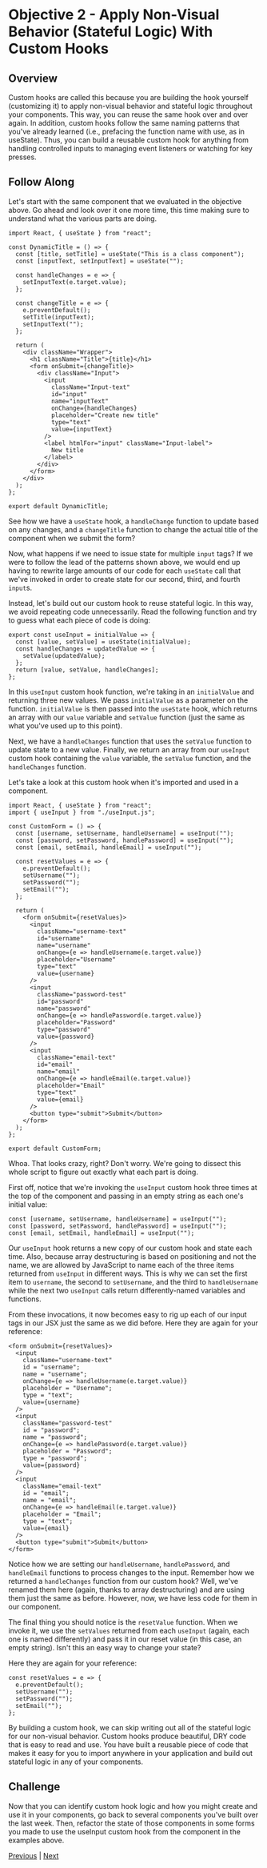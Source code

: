 # Objective 2 - Apply Non-Visual Behavior (Stateful Logic) With Custom Hooks

## Overview

Custom hooks are called this because you are building the hook yourself (customizing it) to apply non-visual behavior and stateful logic throughout your components. This way, you can reuse the same hook over and over again. In addition, custom hooks follow the same naming patterns that you've already learned (i.e., prefacing the function name with use, as in useState). Thus, you can build a reusable custom hook for anything from handling controlled inputs to managing event listeners or watching for key presses.

##  Follow Along

Let's start with the same component that we evaluated in the objective above. Go ahead and look over it one more time, this time making sure to understand what the various parts are doing.

```
import React, { useState } from "react";

const DynamicTitle = () => {
  const [title, setTitle] = useState("This is a class component");
  const [inputText, setInputText] = useState("");

  const handleChanges = e => {
    setInputText(e.target.value);
  };

  const changeTitle = e => {
    e.preventDefault();
    setTitle(inputText);
    setInputText("");
  };

  return (
    <div className="Wrapper">
      <h1 className="Title">{title}</h1>
      <form onSubmit={changeTitle}>
        <div className="Input">
          <input
            className="Input-text"
            id="input"
            name="inputText"
            onChange={handleChanges}
            placeholder="Create new title"
            type="text"
            value={inputText}
          />
          <label htmlFor="input" className="Input-label">
            New title
          </label>
        </div>
      </form>
    </div>
  );
};

export default DynamicTitle;
```

See how we have a ```useState``` hook, a ```handleChange``` function to update based on any changes, and a ```changeTitle``` function to change the actual title of the component when we submit the form?

Now, what happens if we need to issue state for multiple ```input``` tags? If we were to follow the lead of the patterns shown above, we would end up having to rewrite large amounts of our code for each ```useState``` call that we've invoked in order to create state for our second, third, and fourth ```input```s.

Instead, let's build out our custom hook to reuse stateful logic. In this way, we avoid repeating code unnecessarily. Read the following function and try to guess what each piece of code is doing:

```
export const useInput = initialValue => {
  const [value, setValue] = useState(initialValue);
  const handleChanges = updatedValue => {
    setValue(updatedValue);
  };
  return [value, setValue, handleChanges];
};
```

In this ```useInput``` custom hook function, we're taking in an ```initialValue``` and returning three new values. We pass ```initialValue``` as a parameter on the function. ```initialValue``` is then passed into the ```useState``` hook, which returns an array with our ```value``` variable and ```setValue``` function (just the same as what you've used up to this point).

Next, we have a ```handleChanges``` function that uses the ```setValue``` function to update state to a new value. Finally, we return an array from our ```useInput``` custom hook containing the ```value``` variable, the ```setValue``` function, and the ```handleChanges``` function.

Let's take a look at this custom hook when it's imported and used in a component.

```
import React, { useState } from "react";
import { useInput } from "./useInput.js";

const CustomForm = () => {
  const [username, setUsername, handleUsername] = useInput("");
  const [password, setPassword, handlePassword] = useInput("");
  const [email, setEmail, handleEmail] = useInput("");

  const resetValues = e => {
    e.preventDefault();
    setUsername("");
    setPassword("");
    setEmail("");
  };

  return (
    <form onSubmit={resetValues}>
      <input
        className="username-text"
        id="username"
        name="username"
        onChange={e => handleUsername(e.target.value)}
        placeholder="Username"
        type="text"
        value={username}
      />
      <input
        className="password-test"
        id="password"
        name="password"
        onChange={e => handlePassword(e.target.value)}
        placeholder="Password"
        type="password"
        value={password}
      />
      <input
        className="email-text"
        id="email"
        name="email"
        onChange={e => handleEmail(e.target.value)}
        placeholder="Email"
        type="text"
        value={email}
      />
      <button type="submit">Submit</button>
    </form>
  );
};

export default CustomForm;

```

Whoa. That looks crazy, right? Don't worry. We're going to dissect this whole script to figure out exactly what each part is doing.

First off, notice that we're invoking the ```useInput``` custom hook three times at the top of the component and passing in an empty string as each one's initial value:

```
const [username, setUsername, handleUsername] = useInput("");
const [password, setPassword, handlePassword] = useInput("");
const [email, setEmail, handleEmail] = useInput("");
```

Our ```useInput``` hook returns a new copy of our custom hook and state each time. Also, because array destructuring is based on positioning and not the name, we are allowed by JavaScript to name each of the three items returned from ```useInput``` in different ways. This is why we can set the first item to ```username```, the second to ```setUsername```, and the third to ```handleUsername``` while the next two ```useInput``` calls return differently-named variables and functions.

From these invocations, it now becomes easy to rig up each of our input tags in our JSX just the same as we did before. Here they are again for your reference:

```
<form onSubmit={resetValues}>
  <input
    className="username-text"
    id = "username";
    name = "username";
    onChange={e => handleUsername(e.target.value)}
    placeholder = "Username";
    type = "text";
    value={username}
  />
  <input
    className="password-test"
    id = "password";
    name = "password";
    onChange={e => handlePassword(e.target.value)}
    placeholder = "Password";
    type = "password";
    value={password}
  />
  <input
    className="email-text"
    id = "email";
    name = "email";
    onChange={e => handleEmail(e.target.value)}
    placeholder = "Email";
    type = "text";
    value={email}
  />
  <button type="submit">Submit</button>
</form>
```

Notice how we are setting our ```handleUsername```, ```handlePassword```, and ```handleEmail``` functions to process changes to the input. Remember how we returned a ```handleChanges``` function from our custom hook? Well, we've renamed them here (again, thanks to array destructuring) and are using them just the same as before. However, now, we have less code for them in our component.

The final thing you should notice is the ```resetValue``` function. When we invoke it, we use the ```setValues``` returned from each ```useInput``` (again, each one is named differently) and pass it in our reset value (in this case, an empty string). Isn't this an easy way to change your state?

Here they are again for your reference:

```
const resetValues = e => {
  e.preventDefault();
  setUsername("");
  setPassword("");
  setEmail("");
};
```

By building a custom hook, we can skip writing out all of the stateful logic for our non-visual behavior. Custom hooks produce beautiful, DRY code that is easy to read and use. You have built a reusable piece of code that makes it easy for you to import anywhere in your application and build out stateful logic in any of your components.

## Challenge

Now that you can identify custom hook logic and how you might create and use it in your components, go back to several components you've built over the last week. Then, refactor the state of those components in some forms you made to use the useInput custom hook from the component in the examples above.





[Previous](./Object_1.md) | [Next](./Object_3.md)